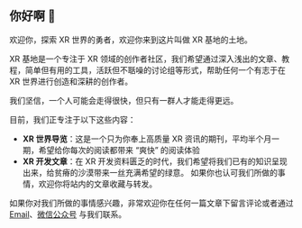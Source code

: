 ## 你好啊 👋

欢迎你，探索 XR 世界的勇者，欢迎你来到这片叫做 XR 基地的土地。

XR 基地是一个专注于 XR 领域的创作者社区，我们希望通过深入浅出的文章、教程，简单但有用的工具，活跃但不聒噪的讨论组等形式，帮助任何一个有志于在 XR 世界进行创造和深耕的创作者。

我们坚信，一个人可能会走得很快，但只有一群人才能走得更远。

目前，我们正专注于以下这些内容：

- **XR 世界导览**：这是一个只为你奉上高质量 XR 资讯的期刊，平均半个月一期，希望给你每次的阅读都带来 “爽快” 的阅读体验
- **XR 开发文章**：在 XR 开发资料匮乏的时代，我们希望将我们已有的知识呈现出来，给贫瘠的沙漠带来一丝充满希望的绿意。
如果你也认可我们所做的事情，欢迎你将站内的文章收藏与转发。

如果你对我们所做的事情感兴趣，非常欢迎你在任何一篇文章下留言评论或者通过 [Email](mailto:xreality.zone@outlook.com)、[微信公众号](https://uploads-ssl.webflow.com/6455c94ca91f31430ce133c8/6474bdafdc63e8c013f74ac9_%E6%89%AB%E7%A0%81_%E6%90%9C%E7%B4%A2%E8%81%94%E5%90%88%E4%BC%A0%E6%92%AD%E6%A0%B7%E5%BC%8F-%E7%99%BD%E8%89%B2%E7%89%88.jpg) 与我们联系。

